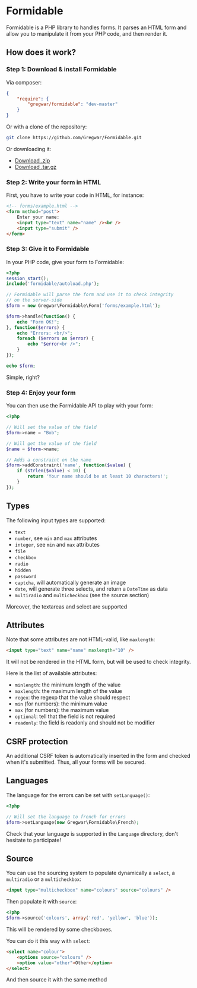 # Formidable

Formidable is a PHP library to handles forms. It parses an HTML
form and allow you to manipulate it from your PHP code, and then
render it.

## How does it work?

### Step 1: Download & install Formidable

Via composer:

```json
{
    "require": {
        "gregwar/formidable": "dev-master"
    }
}
```

Or with a clone of the repository:

```bash
git clone https://github.com/Gregwar/Formidable.git
```

Or downloading it:

* [Download .zip](https://github.com/Gregwar/Formidable/archive/master.zip)
* [Download .tar.gz](https://github.com/Gregwar/Formidable/archive/master.tar.gz)

### Step 2: Write your form in HTML

First, you have to write your code in HTML, for instance:

```html
<!-- forms/example.html -->
<form method="post">
    Enter your name: 
    <input type="text" name="name" /><br />
    <input type="submit" />
</form>
```

### Step 3: Give it to Formidable

In your PHP code, give your form to Formidable:

```php
<?php
session_start();
include('formidable/autoload.php');

// Formidable will parse the form and use it to check integrity
// on the server-side
$form = new Gregwar\Formidable\Form('forms/example.html');

$form->handle(function() {
    echo "Form OK!";
}, function($errors) {
    echo "Errors: <br/>";
    foreach ($errors as $error) {
        echo "$error<br />";
    }
});

echo $form;
```

Simple, right?

### Step 4: Enjoy your form

You can then use the Formidable API to play with your form:

```php
<?php

// Will set the value of the field
$form->name = "Bob";

// Will get the value of the field
$name = $form->name;

// Adds a constraint on the name
$form->addConstraint('name', function($value) {
    if (strlen($value) < 10) {
        return 'Your name should be at least 10 characters!';
    }
});
```

## Types

The following input types are supported:

* `text`
* `number`, see `min` and `max` attributes
* `integer`, see `min` and `max` attributes
* `file`
* `checkbox`
* `radio`
* `hidden`
* `password`
* `captcha`, will automatically generate an image
* `date`, will generate three selects, and return a `DateTime` as data
* `multiradio` and `multicheckbox` (see the source section)

Moreover, the textareas and select are supported

## Attributes

Note that some attributes are not HTML-valid, like `maxlength`:

```html
<input type="text" name="name" maxlength="10" />
```

It will not be rendered in the HTML form, but will be used to check integrity.

Here is the list of available attributes:

* `minlength`: the minimum length of the value
* `maxlength`: the maximum length of the value
* `regex`: the regexp that the value should respect
* `min` (for numbers): the minimum value
* `max` (for numbers): the maximum value
* `optional`: tell that the field is not required
* `readonly`: the field is readonly and should not be modifier

## CSRF protection

An additional CSRF token is automatically inserted in the form and checked
when it's submitted. Thus, all your forms will be secured.

## Languages

The language for the errors can be set with `setLanguage()`:

```php
<?php

// Will set the language to french for errors
$form->setLanguage(new Gregwar\Formidable\French);
```

Check that your language is supported in the `Language` directory, don't hesitate
to participate!

## Source

You can use the sourcing system to populate dynamically a `select`, a `multiradio` or
a `multicheckbox`:

```html
<input type="multicheckbox" name="colours" source="colours" />
```

Then populate it with `source`:

```php
<?php
$form->source('colours', array('red', 'yellow', 'blue'));
```

This will be rendered by some checkboxes.

You can do it this way with `select`:

```html
<select name="colour">
    <options source="colours" />
    <option value="other">Other</option>
</select>
```

And then source it with the same method


